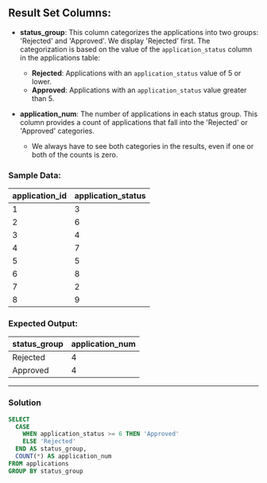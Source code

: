 ## Result Set Columns:

- **status_group**: This column categorizes the applications into two groups: 'Rejected' and 'Approved'. We display 'Rejected' first. The categorization is based on the value of the `application_status` column in the applications table:
  - **Rejected**: Applications with an `application_status` value of 5 or lower.
  - **Approved**: Applications with an `application_status` value greater than 5.

- **application_num**: The number of applications in each status group. This column provides a count of applications that fall into the 'Rejected' or 'Approved' categories.
  - We always have to see both categories in the results, even if one or both of the counts is zero.

### Sample Data:

| application_id | application_status |
|----------------|--------------------|
| 1              | 3                  |
| 2              | 6                  |
| 3              | 4                  |
| 4              | 7                  |
| 5              | 5                  |
| 6              | 8                  |
| 7              | 2                  |
| 8              | 9                  |

### Expected Output:

| status_group  | application_num |
|---------------|-----------------|
| Rejected      | 4               |
| Approved      | 4               |


---

### Solution

```sql
SELECT
  CASE
    WHEN application_status >= 6 THEN 'Approved'
    ELSE 'Rejected'
  END AS status_group,
  COUNT(*) AS application_num
FROM applications
GROUP BY status_group
```
